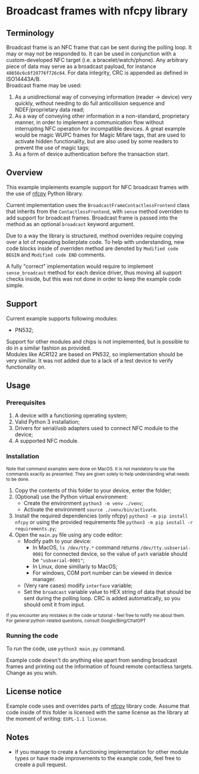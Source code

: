 # Broadcast frames with nfcpy library

## Terminology

Broadcast frame is an NFC frame that can be sent during the polling loop. It may or may not be responded to. It can be used in conjunction with a custom-developed NFC target (i.e. a bracelet/watch/phone). Any arbitrary piece of data may serve as a broadcast payload, for instance `48656c6c6f20776f726c64`. For data integrity, CRC is appended as defined in ISO14443A/B.  
Broadcast frame may be used:
1. As a unidirectional way of conveying information (reader -> device) very quickly, without needing to do full anticollision sequence and NDEF/proprietary data read;  
2. As a way of conveying other information in a non-standard, proprietary manner, in order to implement a communication flow without interrupting NFC operation for incompatible devices. A great example would be magic WUPC frames for Magic Mifare tags, that are used to activate hidden functionality, but are also used by some readers to prevent the use of magic tags;  
3. As a form of device authentication before the transaction start. 

## Overview

This example implements example support for NFC broadcast frames with the use of [nfcpy](https://nfcpy.readthedocs.io) Python library.

Current implementation uses the `BroadcastFrameContactlessFrontend` class that inherits from the `ContactlessFrontend`, with `sense` method overriden to add support for broadcast frames. Broadcast frame is passed into the method as an optional `broadcast` keyword argument.

Due to a way the library is structured, method overrides require copying over a lot of repeating boilerplate code. To help with understanding, new code blocks inside of overriden method are denoted by `Modified code BEGIN` and `Modified code END` comments.

A fully "correct" implementation would require to implement `sense_broadcast` method for each device driver, thus moving all support checks inside, but this was not done in order to keep the example code simple.

## Support

Current example supports following modules:
- PN532;

Support for other modules and chips is not implemented, but is possible to do in a similar fashion as provided.  
Modules like ACR122 are based on PN532, so implementation should be very simillar. It was not added due to a lack of a test device to verify functionality on.


## Usage 

### Prerequisites

1. A device with a functioning operating system;
2. Valid Python 3 installation;
3. Drivers for serial/usb adapters used to connect NFC module to the device;
4. A supported NFC module.

### Installation

<sub> Note that command examples were done on MacOS. It is not mandatory to use the commands exactly as presented. They are given solely to help understanding what needs to be done.</sub>

1. Copy the contents of this folder to your device, enter the folder;
2. (Optional) use the Python virtual environment:
    - Create the environment `python3 -m venv ./venv`;
    - Activate the environment `source ./venv/bin/activate`.
3. Install the required dependencies (only nfcpy) `python3 -m pip install nfcpy` or using the provided requirements file `python3 -m pip install -r requirements.py`;
4. Open the `main.py` file using any code editor:
    - Modify path to your device:
        - In MacOS, `ls /dev/tty.*` command returns `/dev/tty.usbserial-0001` for connected device, so the value of `path` variable should be `"usbserial-0001"`;
        - In Linux, done simillarly to MacOS;
        - For windows, COM port number can be viewed in device manager.
    - (Very rare cases) modify `interface` variable;
    - Set the `broadcast` variable value to HEX string of data that should be sent during the polling loop. CRC is added automatically, so you should omit it from input.

<sub> If you encounter any mistakes in the code or tutorial - feel free to notify me about them.</sub>  
<sub> For general python-related questions, consult Google/Bing/ChatGPT </sub>


### Running the code

To run the code, use `python3 main.py` command.

Example code doesn't do anything else apart from sending broadcast frames and printing out the information of found remote contactless targets. Change as you wish.

## License notice

Example code uses and overrides parts of [nfcpy](https://nfcpy.readthedocs.io) library code.
Assume that code inside of this folder is licensed with the same license as the library at the moment of writing: `EUPL-1.1 license`.

## Notes

- If you manage to create a functioning implementation for other module types or have made improvements to the example code, feel free to create a pull request.